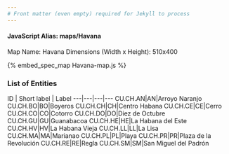 ```yaml
---
# Front matter (even empty) required for Jekyll to process
---
```


#### JavaScript Alias: maps/Havana

Map Name: Havana
Dimensions (Width x Height): 510x400



{% embed_spec_map Havana-map.js %}

### List of Entities

ID | Short label | Label
---|---|---|---
CU.CH.AN|AN|Arroyo Naranjo
CU.CH.BO|BO|Boyeros
CU.CH.CH|CH|Centro Habana
CU.CH.CE|CE|Cerro
CU.CH.CO|CO|Cotorro
CU.CH.DO|DO|Diez de Octubre
CU.CH.GU|GU|Guanabacoa
CU.CH.HE|HE|La Habana del Este
CU.CH.HV|HV|La Habana Vieja
CU.CH.LL|LL|La Lisa
CU.CH.MA|MA|Marianao
CU.CH.PL|PL|Playa
CU.CH.PR|PR|Plaza de la Revolución
CU.CH.RE|RE|Regla
CU.CH.SM|SM|San Miguel del Padrón